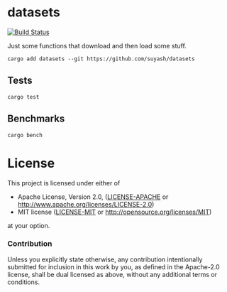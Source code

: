 # datasets

[![Build Status](https://travis-ci.com/suyash/datasets.svg?branch=master)](https://travis-ci.com/suyash/datasets)

Just some functions that download and then load some stuff.

```
cargo add datasets --git https://github.com/suyash/datasets
```

## Tests

```
cargo test
```

## Benchmarks

```
cargo bench
```

# License

This project is licensed under either of

 * Apache License, Version 2.0, ([LICENSE-APACHE](LICENSE-APACHE) or
   http://www.apache.org/licenses/LICENSE-2.0)
 * MIT license ([LICENSE-MIT](LICENSE-MIT) or
   http://opensource.org/licenses/MIT)

at your option.

### Contribution

Unless you explicitly state otherwise, any contribution intentionally submitted for inclusion in this work by you, as defined in the Apache-2.0 license, shall be dual licensed as above, without any additional terms or conditions.

